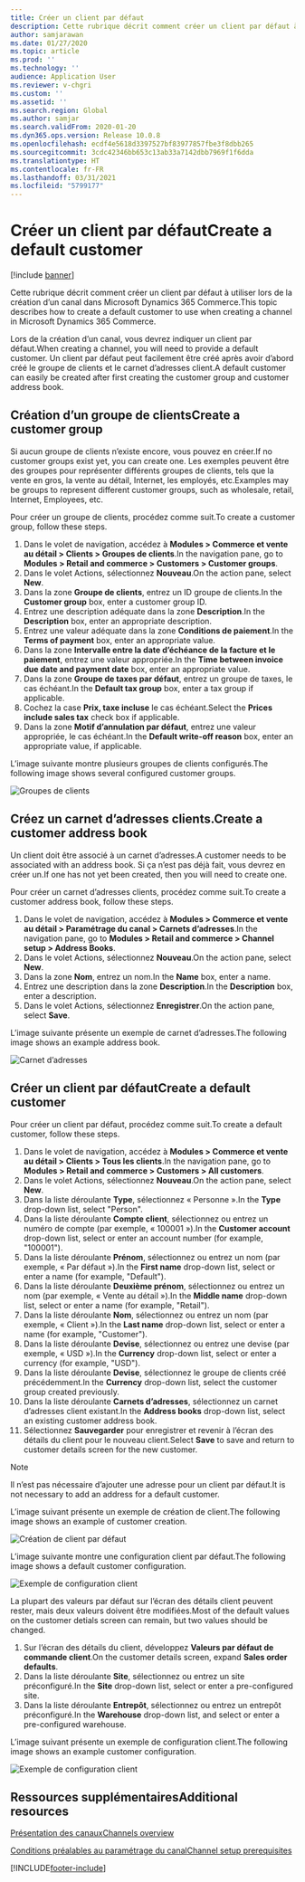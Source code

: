 ```yaml
---
title: Créer un client par défaut
description: Cette rubrique décrit comment créer un client par défaut à utiliser lors de la création d’un canal dans Microsoft Dynamics 365 Commerce.
author: samjarawan
ms.date: 01/27/2020
ms.topic: article
ms.prod: ''
ms.technology: ''
audience: Application User
ms.reviewer: v-chgri
ms.custom: ''
ms.assetid: ''
ms.search.region: Global
ms.author: samjar
ms.search.validFrom: 2020-01-20
ms.dyn365.ops.version: Release 10.0.8
ms.openlocfilehash: ecdf4e5618d3397527bf83977857fbe3f8dbb265
ms.sourcegitcommit: 3cdc42346bb653c13ab33a7142dbb7969f1f6dda
ms.translationtype: HT
ms.contentlocale: fr-FR
ms.lasthandoff: 03/31/2021
ms.locfileid: "5799177"
---
```

# <a name="create-a-default-customer"></a><span data-ttu-id="c9e17-103">Créer un client par défaut</span><span class="sxs-lookup"><span data-stu-id="c9e17-103">Create a default customer</span></span>

[!include [banner](includes/banner.md)]

<span data-ttu-id="c9e17-104">Cette rubrique décrit comment créer un client par défaut à utiliser lors de la création d’un canal dans Microsoft Dynamics 365 Commerce.</span><span class="sxs-lookup"><span data-stu-id="c9e17-104">This topic describes how to create a default customer to use when creating a channel in Microsoft Dynamics 365 Commerce.</span></span>

<span data-ttu-id="c9e17-105">Lors de la création d’un canal, vous devrez indiquer un client par défaut.</span><span class="sxs-lookup"><span data-stu-id="c9e17-105">When creating a channel, you will need to provide a default customer.</span></span> <span data-ttu-id="c9e17-106">Un client par défaut peut facilement être créé après avoir d’abord créé le groupe de clients et le carnet d’adresses client.</span><span class="sxs-lookup"><span data-stu-id="c9e17-106">A default customer can easily be created after first creating the customer group and customer address book.</span></span>

## <a name="create-a-customer-group"></a><span data-ttu-id="c9e17-107">Création d’un groupe de clients</span><span class="sxs-lookup"><span data-stu-id="c9e17-107">Create a customer group</span></span>

<span data-ttu-id="c9e17-108">Si aucun groupe de clients n’existe encore, vous pouvez en créer.</span><span class="sxs-lookup"><span data-stu-id="c9e17-108">If no customer groups exist yet, you can create one.</span></span> <span data-ttu-id="c9e17-109">Les exemples peuvent être des groupes pour représenter différents groupes de clients, tels que la vente en gros, la vente au détail, Internet, les employés, etc.</span><span class="sxs-lookup"><span data-stu-id="c9e17-109">Examples may be groups to represent different customer groups, such as wholesale, retail, Internet, Employees, etc.</span></span>

<span data-ttu-id="c9e17-110">Pour créer un groupe de clients, procédez comme suit.</span><span class="sxs-lookup"><span data-stu-id="c9e17-110">To create a customer group, follow these steps.</span></span>

1. <span data-ttu-id="c9e17-111">Dans le volet de navigation, accédez à **Modules \> Commerce et vente au détail \> Clients \> Groupes de clients**.</span><span class="sxs-lookup"><span data-stu-id="c9e17-111">In the navigation pane, go to **Modules \> Retail and commerce \> Customers \> Customer groups**.</span></span>
1. <span data-ttu-id="c9e17-112">Dans le volet Actions, sélectionnez **Nouveau**.</span><span class="sxs-lookup"><span data-stu-id="c9e17-112">On the action pane, select **New**.</span></span>
1. <span data-ttu-id="c9e17-113">Dans la zone **Groupe de clients**, entrez un ID groupe de clients.</span><span class="sxs-lookup"><span data-stu-id="c9e17-113">In the **Customer group** box, enter a customer group ID.</span></span>
1. <span data-ttu-id="c9e17-114">Entrez une description adéquate dans la zone **Description**.</span><span class="sxs-lookup"><span data-stu-id="c9e17-114">In the **Description** box, enter an appropriate description.</span></span>
1. <span data-ttu-id="c9e17-115">Entrez une valeur adéquate dans la zone **Conditions de paiement**.</span><span class="sxs-lookup"><span data-stu-id="c9e17-115">In the **Terms of payment** box, enter an appropriate value.</span></span>
1. <span data-ttu-id="c9e17-116">Dans la zone **Intervalle entre la date d’échéance de la facture et le paiement**, entrez une valeur appropriée.</span><span class="sxs-lookup"><span data-stu-id="c9e17-116">In the **Time between invoice due date and payment date** box, enter an appropriate value.</span></span>
1. <span data-ttu-id="c9e17-117">Dans la zone **Groupe de taxes par défaut**, entrez un groupe de taxes, le cas échéant.</span><span class="sxs-lookup"><span data-stu-id="c9e17-117">In the **Default tax group** box, enter a tax group if applicable.</span></span>
1. <span data-ttu-id="c9e17-118">Cochez la case **Prix, taxe incluse** le cas échéant.</span><span class="sxs-lookup"><span data-stu-id="c9e17-118">Select the **Prices include sales tax** check box if applicable.</span></span>
1. <span data-ttu-id="c9e17-119">Dans la zone **Motif d’annulation par défaut**, entrez une valeur appropriée, le cas échéant.</span><span class="sxs-lookup"><span data-stu-id="c9e17-119">In the **Default write-off reason** box, enter an appropriate value, if applicable.</span></span>

<span data-ttu-id="c9e17-120">L’image suivante montre plusieurs groupes de clients configurés.</span><span class="sxs-lookup"><span data-stu-id="c9e17-120">The following image shows several configured customer groups.</span></span>

![Groupes de clients](media/customer-groups.png)

## <a name="create-a-customer-address-book"></a><span data-ttu-id="c9e17-122">Créez un carnet d’adresses clients.</span><span class="sxs-lookup"><span data-stu-id="c9e17-122">Create a customer address book</span></span>

<span data-ttu-id="c9e17-123">Un client doit être associé à un carnet d’adresses.</span><span class="sxs-lookup"><span data-stu-id="c9e17-123">A customer needs to be associated with an address book.</span></span> <span data-ttu-id="c9e17-124">Si ça n’est pas déjà fait, vous devrez en créer un.</span><span class="sxs-lookup"><span data-stu-id="c9e17-124">If one has not yet been created, then you will need to create one.</span></span>

<span data-ttu-id="c9e17-125">Pour créer un carnet d’adresses clients, procédez comme suit.</span><span class="sxs-lookup"><span data-stu-id="c9e17-125">To create a customer address book, follow these steps.</span></span>

1. <span data-ttu-id="c9e17-126">Dans le volet de navigation, accédez à **Modules \> Commerce et vente au détail \> Paramétrage du canal \> Carnets d’adresses**.</span><span class="sxs-lookup"><span data-stu-id="c9e17-126">In the navigation pane, go to **Modules \> Retail and commerce \> Channel setup \> Address Books**.</span></span>
1. <span data-ttu-id="c9e17-127">Dans le volet Actions, sélectionnez **Nouveau**.</span><span class="sxs-lookup"><span data-stu-id="c9e17-127">On the action pane, select **New**.</span></span>
1. <span data-ttu-id="c9e17-128">Dans la zone **Nom**, entrez un nom.</span><span class="sxs-lookup"><span data-stu-id="c9e17-128">In the **Name** box, enter a name.</span></span>
1. <span data-ttu-id="c9e17-129">Entrez une description dans la zone **Description**.</span><span class="sxs-lookup"><span data-stu-id="c9e17-129">In the **Description** box, enter a description.</span></span>
1. <span data-ttu-id="c9e17-130">Dans le volet Actions, sélectionnez **Enregistrer**.</span><span class="sxs-lookup"><span data-stu-id="c9e17-130">On the action pane, select **Save**.</span></span>

<span data-ttu-id="c9e17-131">L’image suivante présente un exemple de carnet d’adresses.</span><span class="sxs-lookup"><span data-stu-id="c9e17-131">The following image shows an example address book.</span></span>

![Carnet d’adresses](media/address-book.png)

## <a name="create-a-default-customer"></a><span data-ttu-id="c9e17-133">Créer un client par défaut</span><span class="sxs-lookup"><span data-stu-id="c9e17-133">Create a default customer</span></span>

<span data-ttu-id="c9e17-134">Pour créer un client par défaut, procédez comme suit.</span><span class="sxs-lookup"><span data-stu-id="c9e17-134">To create a default customer, follow these steps.</span></span>

1. <span data-ttu-id="c9e17-135">Dans le volet de navigation, accédez à **Modules \> Commerce et vente au détail \> Clients \> Tous les clients**.</span><span class="sxs-lookup"><span data-stu-id="c9e17-135">In the navigation pane, go to **Modules \> Retail and commerce \> Customers \> All customers**.</span></span>
1. <span data-ttu-id="c9e17-136">Dans le volet Actions, sélectionnez **Nouveau**.</span><span class="sxs-lookup"><span data-stu-id="c9e17-136">On the action pane, select **New**.</span></span>
1. <span data-ttu-id="c9e17-137">Dans la liste déroulante **Type**, sélectionnez « Personne ».</span><span class="sxs-lookup"><span data-stu-id="c9e17-137">In the **Type** drop-down list, select "Person".</span></span>
1. <span data-ttu-id="c9e17-138">Dans la liste déroulante **Compte client**, sélectionnez ou entrez un numéro de compte (par exemple, « 100001 »).</span><span class="sxs-lookup"><span data-stu-id="c9e17-138">In the **Customer account** drop-down list, select or enter an account number (for example, "100001").</span></span>
1. <span data-ttu-id="c9e17-139">Dans la liste déroulante **Prénom**, sélectionnez ou entrez un nom (par exemple, « Par défaut »).</span><span class="sxs-lookup"><span data-stu-id="c9e17-139">In the **First name** drop-down list, select or enter a name (for example, "Default").</span></span>
1. <span data-ttu-id="c9e17-140">Dans la liste déroulante **Deuxième prénom**, sélectionnez ou entrez un nom (par exemple, « Vente au détail »).</span><span class="sxs-lookup"><span data-stu-id="c9e17-140">In the **Middle name** drop-down list, select or enter a name (for example, "Retail").</span></span>
1. <span data-ttu-id="c9e17-141">Dans la liste déroulante **Nom**, sélectionnez ou entrez un nom (par exemple, « Client »).</span><span class="sxs-lookup"><span data-stu-id="c9e17-141">In the **Last name** drop-down list, select or enter a name (for example, "Customer").</span></span>
1. <span data-ttu-id="c9e17-142">Dans la liste déroulante **Devise**, sélectionnez ou entrez une devise (par exemple, « USD »).</span><span class="sxs-lookup"><span data-stu-id="c9e17-142">In the **Currency** drop-down list, select or enter a currency (for example, "USD").</span></span>
1. <span data-ttu-id="c9e17-143">Dans la liste déroulante **Devise**, sélectionnez le groupe de clients créé précédemment.</span><span class="sxs-lookup"><span data-stu-id="c9e17-143">In the **Currency** drop-down list, select the customer group created previously.</span></span>
1. <span data-ttu-id="c9e17-144">Dans la liste déroulante **Carnets d’adresses**, sélectionnez un carnet d’adresses client existant.</span><span class="sxs-lookup"><span data-stu-id="c9e17-144">In the **Address books**  drop-down list, select an existing customer address book.</span></span>
1. <span data-ttu-id="c9e17-145">Sélectionnez **Sauvegarder** pour enregistrer et revenir à l’écran des détails du client pour le nouveau client.</span><span class="sxs-lookup"><span data-stu-id="c9e17-145">Select **Save** to save and return to customer details screen for the new customer.</span></span>

> [!NOTE]
> <span data-ttu-id="c9e17-146">Il n’est pas nécessaire d’ajouter une adresse pour un client par défaut.</span><span class="sxs-lookup"><span data-stu-id="c9e17-146">It is not necessary to add an address for a default customer.</span></span>

<span data-ttu-id="c9e17-147">L’image suivant présente un exemple de création de client.</span><span class="sxs-lookup"><span data-stu-id="c9e17-147">The following image shows an example of customer creation.</span></span>

![Création de client par défaut](media/default-customer-creation.png)

<span data-ttu-id="c9e17-149">L’image suivante montre une configuration client par défaut.</span><span class="sxs-lookup"><span data-stu-id="c9e17-149">The following image shows a default customer configuration.</span></span>

![Exemple de configuration client](media/default-customer-configuration1.png)

<span data-ttu-id="c9e17-151">La plupart des valeurs par défaut sur l’écran des détails client peuvent rester, mais deux valeurs doivent être modifiées.</span><span class="sxs-lookup"><span data-stu-id="c9e17-151">Most of the default values on the customer detials screen can remain, but two values should be changed.</span></span>

1. <span data-ttu-id="c9e17-152">Sur l’écran des détails du client, développez **Valeurs par défaut de commande client**.</span><span class="sxs-lookup"><span data-stu-id="c9e17-152">On the customer details screen, expand **Sales order defaults**.</span></span>
1. <span data-ttu-id="c9e17-153">Dans la liste déroulante **Site**, sélectionnez ou entrez un site préconfiguré.</span><span class="sxs-lookup"><span data-stu-id="c9e17-153">In the **Site** drop-down list, select or enter a pre-configured site.</span></span>
1. <span data-ttu-id="c9e17-154">Dans la liste déroulante **Entrepôt**, sélectionnez ou entrez un entrepôt préconfiguré.</span><span class="sxs-lookup"><span data-stu-id="c9e17-154">In the **Warehouse** drop-down list, and select or enter a pre-configured warehouse.</span></span>

<span data-ttu-id="c9e17-155">L’image suivant présente un exemple de configuration client.</span><span class="sxs-lookup"><span data-stu-id="c9e17-155">The following image shows an example customer configuration.</span></span>

![Exemple de configuration client](media/default-customer-configuration2.png)

## <a name="additional-resources"></a><span data-ttu-id="c9e17-157">Ressources supplémentaires</span><span class="sxs-lookup"><span data-stu-id="c9e17-157">Additional resources</span></span>

[<span data-ttu-id="c9e17-158">Présentation des canaux</span><span class="sxs-lookup"><span data-stu-id="c9e17-158">Channels overview</span></span>](channels-overview.md)

[<span data-ttu-id="c9e17-159">Conditions préalables au paramétrage du canal</span><span class="sxs-lookup"><span data-stu-id="c9e17-159">Channel setup prerequisites</span></span>](channels-prerequisites.md)


[!INCLUDE[footer-include](../includes/footer-banner.md)]
